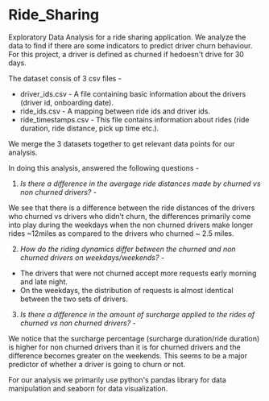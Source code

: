 # Ride_Sharing
Exploratory Data Analysis for a ride sharing application. We analyze the data to find if there are some indicators to predict driver churn behaviour. For this project, a driver is defined as churned if hedoesn't drive for 30 days.

The dataset consis of 3 csv files - 

* driver_ids.csv - A file containing basic information about the drivers (driver id, onboarding date).
* ride_ids.csv - A mapping between ride ids and driver ids.
* ride_timestamps.csv - This file contains information about rides (ride duration, ride distance, pick up time etc.).

We merge the 3 datasets together to get relevant data points for our analysis.

In doing this analysis, answered the following questions - 

1) *Is there a difference in the avergage ride distances made by churned vs non churned drivers? -*

We see that there is a difference between the ride distances of the drivers who churned vs drivers who didn’t churn, the differences primarily come into play during the weekdays when the non churned drivers make longer rides ~12miles as compared to the drivers who churned ~ 2.5 miles.

2) *How do the riding dynamics differ between the churned and non churned drivers on weekdays/weekends? -*

* The drivers that were not churned accept more requests early morning and late night.
* On the weekdays, the distribution of requests is almost identical between the two sets of drivers.

3) *Is there a difference in the amount of surcharge applied to the rides of churned vs non churned drivers? -*

We notice that the surcharge percentage (surcharge duration/ride duration) is higher for non churned drivers than it is for churned drivers and the difference becomes greater on the weekends. This seems to be a major predictor of whether a driver is going to churn or not.

For our analysis we primarily use python's pandas library for data manipulation and seaborn for data visualization.

